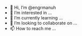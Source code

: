 - 👋 Hi, I’m @engrmanuh
- 👀 I’m interested in ...
- 🌱 I’m currently learning ...
- 💞️ I’m looking to collaborate on ...
- 📫 How to reach me ...

<!---
engrmanuh/engrmanuh is a ✨ special ✨ repository because its `README.md` (this file) appears on your GitHub profile.
You can click the Preview link to take a look at your changes.
--->

